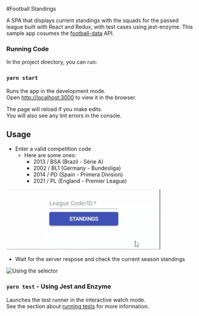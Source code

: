 #Football Standings

A SPA that displays current standings with the squads for the passed league built with React and Redux, with test cases using jest-enzyme.
This sample app cosumes the [football-data](https://www.football-data.org/) API.

### Running Code

In the project directory, you can run:

### `yarn start`

Runs the app in the development mode.<br>
Open [http://localhost:3000](http://localhost:3000) to view it in the browser.

The page will reload if you make edits.<br>
You will also see any lint errors in the console.

## Usage

- Enter a valid competition code
  - Here are some ones:
    - 2013 / BSA (Brazil - Série A)
    - 2002 / BL1 (Germany - Bundesliga)
    - 2014 / PD (Spain - Primera Division)
    - 2021 / PL (England - Premier League)

![Using the selector](demo/selector.gif)

- Wait for the server respose and check the current season standings

![Using the selector](demo/standingsTable.gif)


### `yarn test` - Using Jest and Enzyme

Launches the test runner in the interactive watch mode.<br>
See the section about [running tests](https://facebook.github.io/create-react-app/docs/running-tests) for more information.
